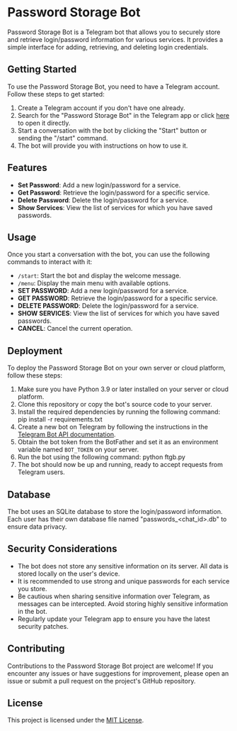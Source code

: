 # Password Storage Bot

Password Storage Bot is a Telegram bot that allows you to securely store and retrieve login/password information for various services. It provides a simple interface for adding, retrieving, and deleting login credentials.

## Getting Started

To use the Password Storage Bot, you need to have a Telegram account. Follow these steps to get started:

1. Create a Telegram account if you don't have one already.
2. Search for the "Password Storage Bot" in the Telegram app or click [here](https://t.me/your_bot_username) to open it directly.
3. Start a conversation with the bot by clicking the "Start" button or sending the "/start" command.
4. The bot will provide you with instructions on how to use it.

## Features

- **Set Password**: Add a new login/password for a service.
- **Get Password**: Retrieve the login/password for a specific service.
- **Delete Password**: Delete the login/password for a service.
- **Show Services**: View the list of services for which you have saved passwords.

## Usage

Once you start a conversation with the bot, you can use the following commands to interact with it:

- `/start`: Start the bot and display the welcome message.
- `/menu`: Display the main menu with available options.
- **SET PASSWORD**: Add a new login/password for a service.
- **GET PASSWORD**: Retrieve the login/password for a specific service.
- **DELETE PASSWORD**: Delete the login/password for a service.
- **SHOW SERVICES**: View the list of services for which you have saved passwords.
- **CANCEL**: Cancel the current operation.

## Deployment

To deploy the Password Storage Bot on your own server or cloud platform, follow these steps:

1. Make sure you have Python 3.9 or later installed on your server or cloud platform.
2. Clone this repository or copy the bot's source code to your server.
3. Install the required dependencies by running the following command:
pip install -r requirements.txt
4. Create a new bot on Telegram by following the instructions in the [Telegram Bot API documentation](https://core.telegram.org/bots#botfather).
5. Obtain the bot token from the BotFather and set it as an environment variable named `BOT_TOKEN` on your server.
6. Run the bot using the following command:
python ftgb.py
7. The bot should now be up and running, ready to accept requests from Telegram users.

## Database

The bot uses an SQLite database to store the login/password information. Each user has their own database file named "passwords_<chat_id>.db" to ensure data privacy.

## Security Considerations

- The bot does not store any sensitive information on its server. All data is stored locally on the user's device.
- It is recommended to use strong and unique passwords for each service you store.
- Be cautious when sharing sensitive information over Telegram, as messages can be intercepted. Avoid storing highly sensitive information in the bot.
- Regularly update your Telegram app to ensure you have the latest security patches.

## Contributing

Contributions to the Password Storage Bot project are welcome! If you encounter any issues or have suggestions for improvement, please open an issue or submit a pull request on the project's GitHub repository.

## License

This project is licensed under the [MIT License](LICENSE).


